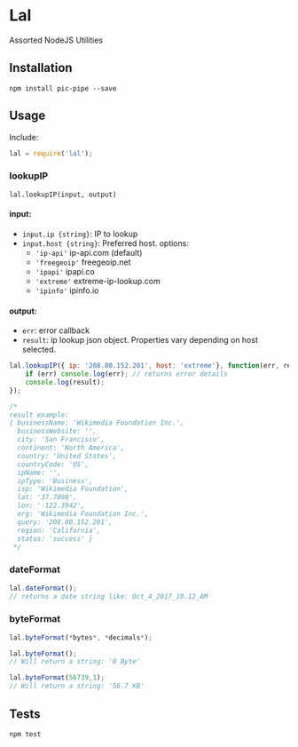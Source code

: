 # Lal
Assorted NodeJS Utilities

## Installation

`npm install pic-pipe --save`

## Usage

Include:

```Javascript
lal = require('lal');
```

### lookupIP
`lal.lookupIP(input, output)`

#### input:
- `input.ip {string}`: IP to lookup
- `input.host {string}`: Preferred host. options:
   - `'ip-api'` ip-api.com (default)
   - `'freegeoip'` freegeoip.net
   - `'ipapi'` ipapi.co
   - `'extreme'` extreme-ip-lookup.com
   - `'ipinfo'` ipinfo.io

#### output:
- `err`: error callback
- `result`: ip lookup json object. Properties vary depending on host selected.

```Javascript
lal.lookupIP({ ip: '208.80.152.201', host: 'extreme'}, function(err, result) {
	if (err) console.log(err); // returns error details
	console.log(result);
});

/* 
result example:
{ businessName: 'Wikimedia Foundation Inc.',
  businessWebsite: '',
  city: 'San Francisco',
  continent: 'North America',
  country: 'United States',
  countryCode: 'US',
  ipName: '',
  ipType: 'Business',
  isp: 'Wikimedia Foundation',
  lat: '37.7898',
  lon: '-122.3942',
  org: 'Wikimedia Foundation Inc.',
  query: '208.80.152.201',
  region: 'California',
  status: 'success' }
 */

```

### dateFormat
```Javascript
lal.dateFormat();
// returns a date string like: Oct_4_2017_10.12_AM
```

### byteFormat
```Javascript
lal.byteFormat(*bytes*, *decimals*);

lal.byteFormat();
// Will return a string: '0 Byte'

lal.byteFormat(56739,1);
// Will return a string: '56.7 KB'
```

## Tests

`npm test`
